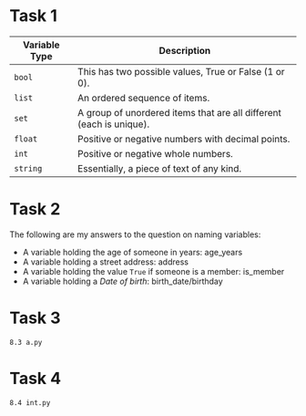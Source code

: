 # Task 1

| Variable Type | Description                                                         |
| ------------- | ------------------------------------------------------------------- |
| `bool`        | This has two possible values, True or False (1 or 0).               |
| `list`        | An ordered sequence of items.                                       |
| `set`         | A group of unordered items that are all different (each is unique). |
| `float`       | Positive or negative numbers with decimal points.                   |
| `int`         | Positive or negative whole numbers.                                 |
| `string`      | Essentially, a piece of text of any kind.                           |

# Task 2

The following are my answers to the question on naming variables:

- A variable holding the age of someone in years: age_years
- A variable holding a street address: address
- A variable holding the value `True` if someone is a member: is_member
- A variable holding a _Date of birth_: birth_date/birthday

# Task 3

`8.3 a.py`

# Task 4

`8.4 int.py`
